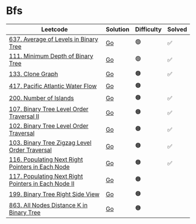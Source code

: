 # Bfs

| Leetcode                                                                                                                             | Solution                                                                        | Difficulty | Solved |
| ------------------------------------------------------------------------------------------------------------------------------------ | ------------------------------------------------------------------------------- | ---------- | ------ |
| [637. Average of Levels in Binary Tree](https://leetcode.com/problems/average-of-levels-in-binary-tree/)                             | [Go](<../Bfs/Solutions/637. Average of Levels in Binary Tree.md>)               | 🟢         | ✅     |
| [111. Minimum Depth of Binary Tree](https://leetcode.com/problems/minimum-depth-of-binary-tree/)                                     | [Go](<../Bfs/Solutions/111. Minimum Depth of Binary Tree.md>)                   | 🟢         | ✅     |
| [133. Clone Graph](https://leetcode.com/problems/clone-graph/)                                                                       | [Go](<../Bfs/Solutions/133. Clone Graph.md>)                                    | 🟠         | ✅     |
| [417. Pacific Atlantic Water Flow](https://leetcode.com/problems/pacific-atlantic-water-flow/)                                       | [Go](<../Bfs/Solutions/417. Pacific Atlantic Water Flow.md>)                    | 🟠         |        |
| [200. Number of Islands](https://leetcode.com/problems/number-of-islands/)                                                           | [Go](<../Bfs/Solutions/200. Number of Islands.md>)                              | 🟠         | ✅     |
| [107. Binary Tree Level Order Traversal II](https://leetcode.com/problems/binary-tree-level-order-traversal-ii/)                     | [Go](<../Bfs/Solutions/107. Binary Tree Level Order Traversal II.md>)           | 🟠         | ✅     |
| [102. Binary Tree Level Order Traversal](https://leetcode.com/problems/binary-tree-level-order-traversal/)                           | [Go](<../Bfs/Solutions/102. Binary Tree Level Order Traversal.md>)              | 🟠         | ✅     |
| [103. Binary Tree Zigzag Level Order Traversal](https://leetcode.com/problems/binary-tree-zigzag-level-order-traversal/)             | [Go](<../Bfs/Solutions/103. Binary Tree Zigzag Level Order Traversal.md>)       | 🟠         | ✅     |
| [116. Populating Next Right Pointers in Each Node](https://leetcode.com/problems/populating-next-right-pointers-in-each-node/)       | [Go](<../Bfs/Solutions/116. Populating Next Right Pointers in Each Node.md>)    | 🟠         | ✅     |
| [117. Populating Next Right Pointers in Each Node II](https://leetcode.com/problems/populating-next-right-pointers-in-each-node-ii/) | [Go](<../Bfs/Solutions/117. Populating Next Right Pointers in Each Node II.md>) | 🟠         |        |
| [199. Binary Tree Right Side View](https://leetcode.com/problems/binary-tree-right-side-view/)                                       | [Go](<../Bfs/Solutions/199. Binary Tree Right Side View.md>)                    | 🟠         |        |
| [863. All Nodes Distance K in Binary Tree](https://leetcode.com/problems/all-nodes-distance-k-in-binary-tree/)                       | [Go](<../Bfs/Solutions/863. All Nodes Distance K in Binary Tree.md>)            | 🟠         |        |
